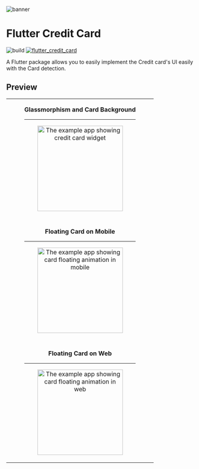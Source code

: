 ![banner](https://github.com/simformsolutions/flutter_credit_card/blob/master/readme_assets/banner.png?raw=true)

# Flutter Credit Card

![build](https://github.com/SimformSolutionsPvtLtd/flutter_credit_card/workflows/Build/badge.svg?branch=master)
[![flutter_credit_card](https://img.shields.io/pub/v/flutter_credit_card?label=flutter_credit_card)](https://pub.dev/packages/flutter_credit_card)

A Flutter package allows you to easily implement the Credit card's UI easily with the Card detection.

## Preview

<table>
    <tr>
        <td align="center">
            <figure>
                <figcaption><b>Glassmorphism and Card Background</b></figcaption>
                <hr/>
                <img src="https://raw.githubusercontent.com/SimformSolutionsPvtLtd/flutter_credit_card/master/readme_assets/preview.gif" alt="The example app showing credit card widget" width="227"/>
            </figure>
        </td>
    </tr>
<tr><td></td></tr>
    <tr>
        <td align="center">
            <figure>
                <figcaption><b>Floating Card on Mobile</b></figcaption>
                <hr/>
                <img src="https://raw.githubusercontent.com/SimformSolutionsPvtLtd/flutter_credit_card/master/readme_assets/credit_card_float_preview.gif" alt="The example app showing card floating animation in mobile" width="227"/>
            </figure>
        </td>
    </tr>
<tr><td></td></tr>
    <tr>
        <td align="center">
            <figure>
                <figcaption><b>Floating Card on Web</b></figcaption>
                <hr/>
                <img src="https://raw.githubusercontent.com/SimformSolutionsPvtLtd/flutter_credit_card/master/readme_assets/credit_card_float_cursor_preview.gif" alt="The example app showing card floating animation in web" width="227"/>
            </figure>
        </td>
    </tr>
</table>
